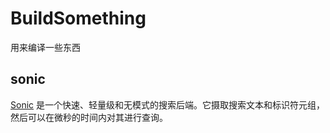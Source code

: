 # BuildSomething
用来编译一些东西

## sonic
[Sonic](https://github.com/valeriansaliou/sonic) 是一个快速、轻量级和无模式的搜索后端。它摄取搜索文本和标识符元组，然后可以在微秒的时间内对其进行查询。

